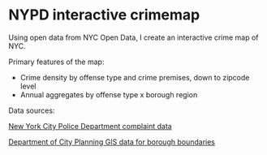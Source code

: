 # NYPD interactive crimemap

Using open data from NYC Open Data, I create an interactive crime map of NYC. 

Primary features of the map:
- Crime density by offense type and crime premises, down to zipcode level
- Annual aggregates by offense type x borough region

Data sources:

[New York City Police Department complaint data](https://data.cityofnewyork.us/Public-Safety/NYPD-Complaint-Data-Historic/qgea-i56i)

[Department of City Planning GIS data for borough boundaries](https://data.cityofnewyork.us/City-Government/Borough-Boundaries/tqmj-j8zm)
